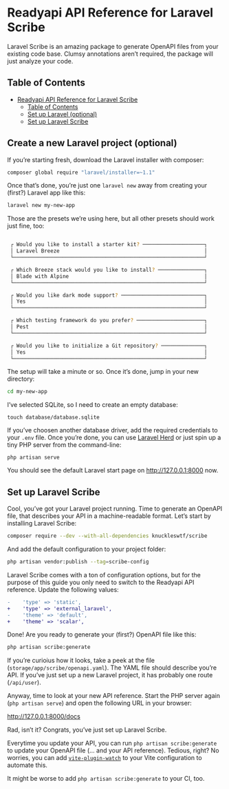 # Readyapi API Reference for Laravel Scribe

Laravel Scribe is an amazing package to generate OpenAPI files from your existing code base. Clumsy annotations aren’t required, the package will just analyze your code.

## Table of Contents

- [Readyapi API Reference for Laravel Scribe](#scalar-api-reference-for-laravel-scribe)
  - [Table of Contents](#table-of-contents)
  - [Set up Laravel (optional)](#set-up-laravel-optional)
  - [Set up Laravel Scribe](#set-up-laravel-scribe)

## Create a new Laravel project (optional)

If you’re starting fresh, download the Laravel installer with composer:

```bash
composer global require "laravel/installer=~1.1"
```

Once that’s done, you’re just one `laravel new` away from creating your (first?) Laravel app like this:

```bash
laravel new my-new-app
```

Those are the presets we’re using here, but all other presets should work just fine, too:

```bash

 ┌ Would you like to install a starter kit? ────────────────────┐
 │ Laravel Breeze                                               │
 └──────────────────────────────────────────────────────────────┘

 ┌ Which Breeze stack would you like to install? ───────────────┐
 │ Blade with Alpine                                            │
 └──────────────────────────────────────────────────────────────┘

 ┌ Would you like dark mode support? ───────────────────────────┐
 │ Yes                                                          │
 └──────────────────────────────────────────────────────────────┘

 ┌ Which testing framework do you prefer? ──────────────────────┐
 │ Pest                                                         │
 └──────────────────────────────────────────────────────────────┘

 ┌ Would you like to initialize a Git repository? ──────────────┐
 │ Yes                                                          │
 └──────────────────────────────────────────────────────────────┘
```

The setup will take a minute or so. Once it’s done, jump in your new directory:

```bash
cd my-new-app
```

I’ve selected SQLite, so I need to create an empty database:

```
touch database/database.sqlite
```

If you’ve choosen another database driver, add the required credentials to your `.env` file. Once you’re done, you can use [Laravel Herd](https://herd.laravel.com/) or just spin up a tiny PHP server from the command-line:

```
php artisan serve
```

You should see the default Laravel start page on http://127.0.0.1:8000 now.

## Set up Laravel Scribe

Cool, you’ve got your Laravel project running. Time to generate an OpenAPI file, that describes your API in a machine-readable format. Let’s start by installing Laravel Scribe:

```bash
composer require --dev --with-all-dependencies knuckleswtf/scribe
```

And add the default configuration to your project folder:

```bash
php artisan vendor:publish --tag=scribe-config
```

Laravel Scribe comes with a ton of configuration options, but for the purpose of this guide you only need to switch to the Readyapi API reference. Update the following values:

```diff
-    'type' => 'static',
+    'type' => 'external_laravel',
-    'theme' => 'default',
+    'theme' => 'scalar',
```

Done! Are you ready to generate your (first?) OpenAPI file like this:

```bash
php artisan scribe:generate
```

If you’re curioius how it looks, take a peek at the file (`storage/app/scribe/openapi.yaml`). The YAML file should describe you’re API. If you’ve just set up a new Laravel project, it has probably one route (`/api/user`).

Anyway, time to look at your new API reference. Start the PHP server again (`php artisan serve`) and open the following URL in your browser:

http://127.0.0.1:8000/docs

Rad, isn’t it? Congrats, you’ve just set up Laravel Scribe.

Everytime you update your API, you can run `php artisan scribe:generate` to update your OpenAPI file (… and your API reference). Tedious, right? No worries, you can add [`vite-plugin-watch`](https://github.com/lepikhinb/vite-plugin-watch) to your Vite configuration to automate this.

It might be worse to add `php artisan scribe:generate` to your CI, too.
